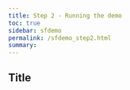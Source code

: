 ```yaml
---
title: Step 2 - Running the demo
toc: true
sidebar: sfdemo
permalink: /sfdemo_step2.html
summary: 
---
```


## Title